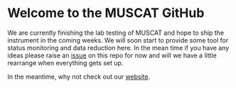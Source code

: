 # Welcome to the MUSCAT GitHub
We are currently finishing the lab testing of MUSCAT and hope to ship the instrument in the coming weeks. We will soon start to provide some tool for status monitoring and data reduction here. In the mean time if you have any ideas please raise an [issue](https://github.com/muscat-instrument/readme/issues) on this repo for now and will we have a little rearrange when everything gets set up.

In the meantime, why not check out our [website](https://muscat.astro.cf.ac.uk).
